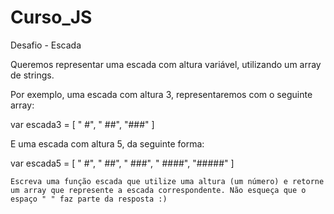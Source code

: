 # Curso_JS
Desafio - Escada

Queremos representar uma escada com altura variável, utilizando um array de strings.

Por exemplo, uma escada com altura 3, representaremos com o seguinte array:

var escada3 = [
 "  #",
 " ##",
 "###"
]

E uma escada com altura 5, da seguinte forma:

var escada5 = [
 "    #",
 "   ##",
 "  ###",
 " ####",
 "#####"
]

    Escreva uma função escada que utilize uma altura (um número) e retorne um array que represente a escada correspondente. Não esqueça que o espaço " " faz parte da resposta :)
